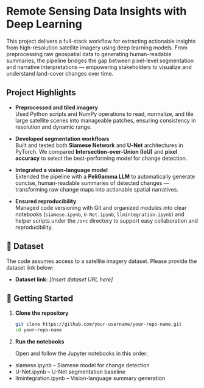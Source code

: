 # Remote Sensing Data Insights with Deep Learning

This project delivers a full-stack workflow for extracting actionable insights from high-resolution satellite imagery using deep learning models. From preprocessing raw geospatial data to generating human-readable summaries, the pipeline bridges the gap between pixel-level segmentation and narrative interpretations — empowering stakeholders to visualize and understand land-cover changes over time.

## Project Highlights

- **Preprocessed and tiled imagery**  
  Used Python scripts and NumPy operations to read, normalize, and tile large satellite scenes into manageable patches, ensuring consistency in resolution and dynamic range.

- **Developed segmentation workflows**  
  Built and tested both **Siamese Network** and **U‑Net** architectures in PyTorch. We compared **Intersection-over-Union (IoU)** and **pixel accuracy** to select the best-performing model for change detection.

- **Integrated a vision-language model**  
  Extended the pipeline with a **PeliGamma LLM** to automatically generate concise, human-readable summaries of detected changes — transforming raw change maps into actionable spatial narratives.

- **Ensured reproducibility**  
  Managed code versioning with Git and organized modules into clear notebooks (`siamese.ipynb`, `U-Net.ipynb`, `llmintegration.ipynb`) and helper scripts under the `/src` directory to support easy collaboration and reproducibility.

## 📂 Dataset

The code assumes access to a satellite imagery dataset. Please provide the dataset link below:

- **Dataset link:** *[Insert dataset URL here]*

## 🚀 Getting Started

1. **Clone the repository**

   ```bash
   git clone https://github.com/your-username/your-repo-name.git
   cd your-repo-name
   ```
2. **Run the notebooks**

   Open and follow the Jupyter notebooks in this order:
- siamese.ipynb – Siamese model for change detection
- U-Net.ipynb – U-Net segmentation baseline
- llmintegration.ipynb – Vision-language summary generation
